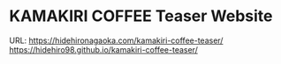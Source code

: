 # KAMAKIRI COFFEE Teaser Website

URL: https://hidehironagaoka.com/kamakiri-coffee-teaser/
https://hidehiro98.github.io/kamakiri-coffee-teaser/
